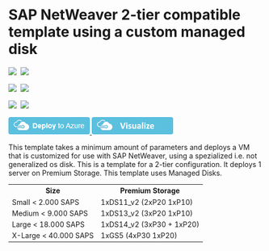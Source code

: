 # SAP NetWeaver 2-tier compatible template using a custom managed disk

<IMG SRC="https://azbotstorage.blob.core.windows.net/badges/sap-2-tier-user-disk-md/PublicLastTestDate.svg" />&nbsp;
<IMG SRC="https://azbotstorage.blob.core.windows.net/badges/sap-2-tier-user-disk-md/PublicDeployment.svg" />&nbsp;

<IMG SRC="https://azbotstorage.blob.core.windows.net/badges/sap-2-tier-user-disk-md/FairfaxLastTestDate.svg" />&nbsp;
<IMG SRC="https://azbotstorage.blob.core.windows.net/badges/sap-2-tier-user-disk-md/FairfaxDeployment.svg" />&nbsp;

<IMG SRC="https://azbotstorage.blob.core.windows.net/badges/sap-2-tier-user-disk-md/BestPracticeResult.svg" />&nbsp;
<IMG SRC="https://azbotstorage.blob.core.windows.net/badges/sap-2-tier-user-disk-md/CredScanResult.svg" />&nbsp;

<a href="https://portal.azure.com/#create/Microsoft.Template/uri/https%3A%2F%2Fraw.githubusercontent.com%2FAzure%2Fazure-quickstart-templates%2Fmaster%2Fsap-2-tier-user-disk-md%2Fazuredeploy.json" target="_blank">
    <img src="https://raw.githubusercontent.com/Azure/azure-quickstart-templates/master/1-CONTRIBUTION-GUIDE/images/deploytoazure.png"/>
</a>
<a href="http://armviz.io/#/?load=https%3A%2F%2Fraw.githubusercontent.com%2FAzure%2Fazure-quickstart-templates%2Fmaster%2Fsap-2-tier-user-disk-md%2Fazuredeploy.json" target="_blank">
    <img src="https://raw.githubusercontent.com/Azure/azure-quickstart-templates/master/1-CONTRIBUTION-GUIDE/images/visualizebutton.png"/>
</a>

This template takes a minimum amount of parameters and deploys a VM that is customized for use with SAP NetWeaver, using a spezialized i.e. not generalized os disk.
This is a template for a 2-tier configuration. It deploys 1 server on Premium Storage.
This template uses Managed Disks.

<table>
	<tr>
		<th>Size</th>
		<th>Premium Storage</th>
	</tr>
	<tr>
		<td>Small < 2.000 SAPS</td>
		<td>1xDS11_v2 (2xP20 1xP10)</td>
	</tr>
	<tr>
		<td>Medium < 9.000 SAPS</td>
		<td>1xDS13_v2 (3xP20 1xP10)</td>
	</tr>
	<tr>
		<td>Large < 18.000 SAPS</td>
		<td>1xDS14_v2 (3xP30 + 1xP20)</td>
	</tr>
	<tr>
		<td>X-Large < 40.000 SAPS</td>
		<td>1xGS5 (4xP30 1xP20)</td>
	</tr>
</table>				
